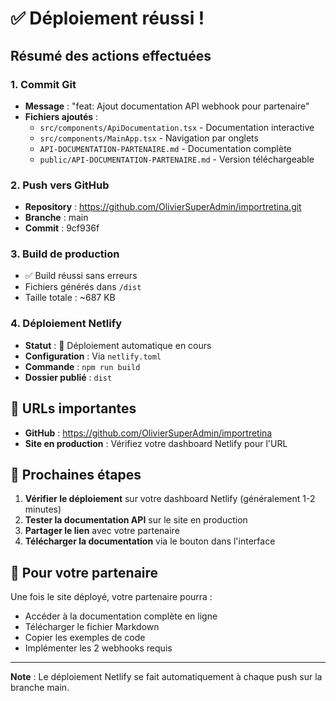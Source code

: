 # ✅ Déploiement réussi !

## Résumé des actions effectuées

### 1. Commit Git
- **Message** : "feat: Ajout documentation API webhook pour partenaire"
- **Fichiers ajoutés** :
  - `src/components/ApiDocumentation.tsx` - Documentation interactive
  - `src/components/MainApp.tsx` - Navigation par onglets
  - `API-DOCUMENTATION-PARTENAIRE.md` - Documentation complète
  - `public/API-DOCUMENTATION-PARTENAIRE.md` - Version téléchargeable

### 2. Push vers GitHub
- **Repository** : https://github.com/OlivierSuperAdmin/importretina.git
- **Branche** : main
- **Commit** : 9cf936f

### 3. Build de production
- ✅ Build réussi sans erreurs
- Fichiers générés dans `/dist`
- Taille totale : ~687 KB

### 4. Déploiement Netlify
- **Statut** : 🚀 Déploiement automatique en cours
- **Configuration** : Via `netlify.toml`
- **Commande** : `npm run build`
- **Dossier publié** : `dist`

## 🔗 URLs importantes

- **GitHub** : https://github.com/OlivierSuperAdmin/importretina
- **Site en production** : Vérifiez votre dashboard Netlify pour l'URL

## 📝 Prochaines étapes

1. **Vérifier le déploiement** sur votre dashboard Netlify (généralement 1-2 minutes)
2. **Tester la documentation API** sur le site en production
3. **Partager le lien** avec votre partenaire
4. **Télécharger la documentation** via le bouton dans l'interface

## 🎯 Pour votre partenaire

Une fois le site déployé, votre partenaire pourra :
- Accéder à la documentation complète en ligne
- Télécharger le fichier Markdown
- Copier les exemples de code
- Implémenter les 2 webhooks requis

---

**Note** : Le déploiement Netlify se fait automatiquement à chaque push sur la branche main.

